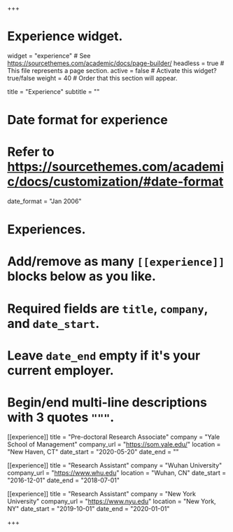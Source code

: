 +++
# Experience widget.
widget = "experience"  # See https://sourcethemes.com/academic/docs/page-builder/
headless = true  # This file represents a page section.
active = false  # Activate this widget? true/false
weight = 40  # Order that this section will appear.

title = "Experience"
subtitle = ""

# Date format for experience
#   Refer to https://sourcethemes.com/academic/docs/customization/#date-format
date_format = "Jan 2006"

# Experiences.
#   Add/remove as many `[[experience]]` blocks below as you like.
#   Required fields are `title`, `company`, and `date_start`.
#   Leave `date_end` empty if it's your current employer.
#   Begin/end multi-line descriptions with 3 quotes `"""`.
[[experience]]
  title = "Pre-doctoral Research Associate"
  company = "Yale School of Management"
  company_url = "https://som.yale.edu/"
  location = "New Haven, CT"
  date_start = "2020-05-20"
  date_end = ""

[[experience]]
  title = "Research Assistant"
  company = "Wuhan University"
  company_url = "https://www.whu.edu"
  location = "Wuhan, CN"
  date_start = "2016-12-01"
  date_end = "2018-07-01"


[[experience]]
  title = "Research Assistant"
  company = "New York University"
  company_url = "https://www.nyu.edu"
  location = "New York, NY"
  date_start = "2019-10-01"
  date_end = "2020-01-01"

+++
